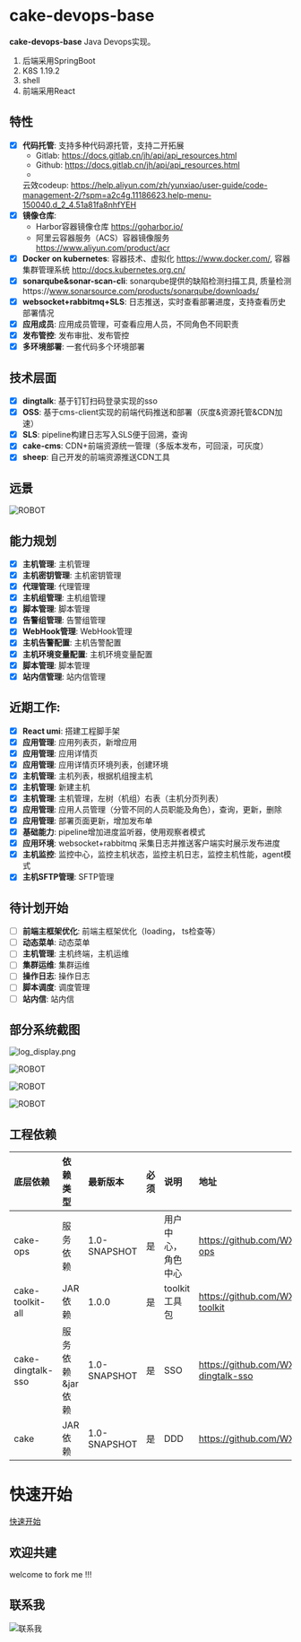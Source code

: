 # cake-devops-base

**cake-devops-base** Java Devops实现。

1. 后端采用SpringBoot
2. K8S 1.19.2
3. shell
4. 前端采用React

## 特性

- [x] **代码托管**: 支持多种代码源托管，支持二开拓展
    - Gitlab: https://docs.gitlab.cn/jh/api/api_resources.html
    - Github: https://docs.gitlab.cn/jh/api/api_resources.html
    -
  云效codeup: https://help.aliyun.com/zh/yunxiao/user-guide/code-management-2/?spm=a2c4g.11186623.help-menu-150040.d_2_4.51a81fa8nhfYEH
- [x] **镜像仓库**:
    - Harbor容器镜像仓库 https://goharbor.io/
    - 阿里云容器服务（ACS）容器镜像服务 https://www.aliyun.com/product/acr
- [x] **Docker on kubernetes**: 容器技术、虚拟化 https://www.docker.com/, 容器集群管理系统 http://docs.kubernetes.org.cn/
- [x] **sonarqube&sonar-scan-cli**: sonarqube提供的缺陷检测扫描工具,
  质量检测https://www.sonarsource.com/products/sonarqube/downloads/
- [x] **websocket+rabbitmq+SLS**: 日志推送，实时查看部署进度，支持查看历史部署情况
- [x] **应用成员**: 应用成员管理，可查看应用人员，不同角色不同职责
- [x] **发布管控**: 发布审批、发布管控
- [x] **多环境部署**: 一套代码多个环境部署

## 技术层面

- [x] **dingtalk**: 基于钉钉扫码登录实现的sso
- [x] **OSS**: 基于cms-client实现的前端代码推送和部署（灰度&资源托管&CDN加速）
- [x] **SLS**: pipeline构建日志写入SLS便于回溯，查询
- [x] **cake-cms**: CDN+前端资源统一管理（多版本发布，可回滚，可灰度）
- [x] **sheep**: 自己开发的前端资源推送CDN工具

## 远景

![ROBOT](https://github.com/WXzhongwang/cake-devops-base/blob/main/images/future.png)

## 能力规划

- [x] **主机管理**: 主机管理
- [x] **主机密钥管理**: 主机密钥管理
- [x] **代理管理**: 代理管理
- [x] **主机组管理**: 主机组管理
- [x] **脚本管理**: 脚本管理
- [x] **告警组管理**: 告警组管理
- [x] **WebHook管理**: WebHook管理
- [x] **主机告警配置**: 主机告警配置
- [x] **主机环境变量配置**: 主机环境变量配置
- [x] **脚本管理**: 脚本管理
- [x] **站内信管理**: 站内信管理

## 近期工作:

- [x] **React umi**: 搭建工程脚手架
- [x] **应用管理**: 应用列表页，新增应用
- [x] **应用管理**: 应用详情页
- [x] **应用管理**: 应用详情页环境列表，创建环境
- [x] **主机管理**: 主机列表，根据机组搜主机
- [x] **主机管理**: 新建主机
- [x] **主机管理**: 主机管理，左树（机组）右表（主机分页列表）
- [x] **应用管理**: 应用人员管理（分管不同的人员职能及角色），查询，更新，删除
- [x] **应用管理**: 部署页面更新，增加发布单
- [x] **基础能力**: pipeline增加进度监听器，使用观察者模式
- [x] **应用环境**: websocket+rabbitmq 采集日志并推送客户端实时展示发布进度
- [x] **主机监控**: 监控中心，监控主机状态，监控主机日志，监控主机性能，agent模式
- [x] **主机SFTP管理**: SFTP管理

## 待计划开始

- [ ] **前端主框架优化**: 前端主框架优化（loading， ts检查等）
- [ ] **动态菜单**: 动态菜单
- [ ] **主机管理**: 主机终端，主机运维
- [ ] **集群运维**: 集群运维
- [ ] **操作日志**: 操作日志
- [ ] **脚本调度**: 调度管理
- [ ] **站内信**: 站内信

## 部分系统截图

![log_display.png](https://github.com/WXzhongwang/cake-devops-base/blob/main/images%2Flog_display.png)

![ROBOT](https://github.com/WXzhongwang/cake-devops-base/blob/main/images/WechatIMG869.jpeg)

![ROBOT](https://github.com/WXzhongwang/cake-devops-base/blob/main/images/web.jpg)

![ROBOT](https://github.com/WXzhongwang/cake-devops-base/blob/main/images/主机监控.png)

## 工程依赖

| 底层依赖              | 依赖类型       | 最新版本         | 必须 | 说明         | 地址                                               |
|:------------------|:-----------|:-------------|:---|:-----------|:-------------------------------------------------|
| cake-ops          | 服务依赖       | 1.0-SNAPSHOT | 是  | 用户中心，角色中心  | https://github.com/WXzhongwang/cake-ops          | 
| cake-toolkit-all  | JAR 依赖     | 1.0.0        | 是  | toolkit工具包 | https://github.com/WXzhongwang/cake-toolkit      | 
| cake-dingtalk-sso | 服务依赖&jar依赖 | 1.0-SNAPSHOT | 是  | SSO        | https://github.com/WXzhongwang/cake-dingtalk-sso | 
| cake              | JAR 依赖     | 1.0-SNAPSHOT | 是  | DDD        | https://github.com/WXzhongwang/cake              | 

# 快速开始

[快速开始](https://github.com/WXzhongwang/cake-devops-base/blob/main/README_QUICKSTART.md)

## 欢迎共建

welcome to fork me !!!

## 联系我

![联系我](https://github.com/WXzhongwang/cake-devops-base/blob/main/images/CONCACT_ME.png)